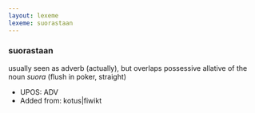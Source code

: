 ```yaml
---
layout: lexeme
lexeme: suorastaan
---
```


###  suorastaan

usually seen as adverb (actually), but overlaps possessive allative of the noun *suora* (flush in poker, straight)
* UPOS:  ADV
* Added from:  kotus|fiwikt

